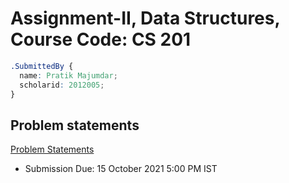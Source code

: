 # Assignment-II, Data Structures, Course Code: CS 201

```css
.SubmittedBy {
  name: Pratik Majumdar;
  scholarid: 2012005;
}
```

## Problem statements

<a href="https://github.com/codadept/cs-dsa/blob/master/AssignmentII/assets/ProblemStatements.pdf" class="image fit" type="application/pdf">Problem Statements</a>

- Submission Due: 15 October 2021 5:00 PM IST
